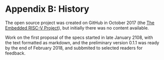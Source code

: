 # Appendix B: History

The open source project was created on GitHub in October 2017 (the
[The Embedded RISC-V Project](https://github.com/emb-riscv)), 
but initially there was no content available.

Work on the first proposal of the specs started in late January 2108, with the
text formatted as markdown, and the preliminary version 0.1.1 was ready by the 
end of February 2018, and subbmited to selected readers for feedback.
